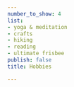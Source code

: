 ```yaml
---
number_to_show: 4
list:
- yoga & meditation
- crafts
- hiking
- reading
- ultimate frisbee
publish: false
title: Hobbies

---
```

